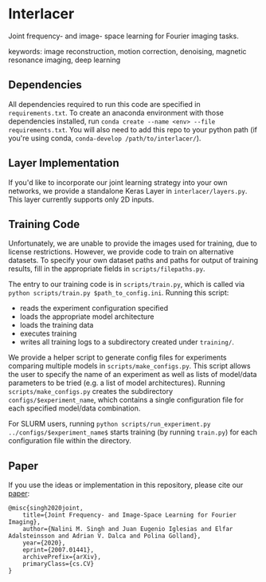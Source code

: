 # Interlacer
Joint frequency- and image- space learning for Fourier imaging tasks.

keywords: image reconstruction, motion correction, denoising, magnetic resonance imaging, deep learning

## Dependencies
All dependencies required to run this code are specified in `requirements.txt`. To create an anaconda environment with those dependencies installed, run `conda create --name <env> --file requirements.txt`. You will also need to add this repo to your python path (if you're using conda, `conda-develop /path/to/interlacer/`).

## Layer Implementation
If you'd like to incorporate our joint learning strategy into your own networks, we provide a standalone Keras Layer in `interlacer/layers.py`. This layer currently supports only 2D inputs.

## Training Code
Unfortunately, we are unable to provide the images used for training, due to license restrictions. However, we provide code to train on alternative datasets. To specify your own dataset paths and paths for output of training results, fill in the appropriate fields in `scripts/filepaths.py`.

The entry to our training code is in `scripts/train.py`, which is called via `python scripts/train.py $path_to_config.ini`. Running this script:
* reads the experiment configuration specified
* loads the appropriate model architecture 
* loads the training data
* executes training
* writes all training logs to a subdirectory created under `training/`.

We provide a helper script to generate config files for experiments comparing multiple models in `scripts/make_configs.py`. This script allows the user to specify the name of an experiment as well as lists of model/data parameters to be tried (e.g. a list of model architectures). Running `scripts/make_configs.py` creates the subdirectory `configs/$experiment_name`, which contains a single configuration file for each specified model/data combination. 

For SLURM users, running `python scripts/run_experiment.py ../configs/$experiment_name$` starts training (by running `train.py`) for each configuration file within the directory.

## Paper 
If you use the ideas or implementation in this repository, please cite our [paper](https://arxiv.org/abs/2007.01441):

    @misc{singh2020joint,
        title={Joint Frequency- and Image-Space Learning for Fourier Imaging},
        author={Nalini M. Singh and Juan Eugenio Iglesias and Elfar Adalsteinsson and Adrian V. Dalca and Polina Golland},
        year={2020},
        eprint={2007.01441},
        archivePrefix={arXiv},
        primaryClass={cs.CV}
    }       
